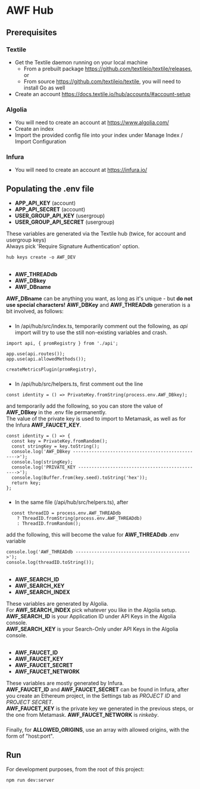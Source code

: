 # AWF Hub

## Prerequisites
### Textile
* Get the Textile daemon running on your local machine
  * From a prebuilt package https://github.com/textileio/textile/releases, or
  * From source https://github.com/textileio/textile, you will need to install Go as well
* Create an account https://docs.textile.io/hub/accounts/#account-setup

### Algolia
* You will need to create an account at https://www.algolia.com/
* Create an index
* Import the provided config file into your index under Manage Index / Import Configuration

### Infura
* You will need to create an account at https://infura.io/

## Populating the .env file
* **APP_API_KEY** (account)
* **APP_API_SECRET** (account)
* **USER_GROUP_API_KEY** (usergroup)
* **USER_GROUP_API_SECRET** (usergroup)

These variables are generated via the Textile hub (twice, for account and usergroup keys)\
Always pick 'Require Signature Authentication' option.
```
hub keys create -o AWF_DEV
```
##
* **AWF_THREADdb**
* **AWF_DBkey**
* **AWF_DBname**

**AWF_DBname** can be anything you want, as long as it's unique -  but **do not use special characters!**
**AWF_DBKey** and **AWF_THREADdb** generation is a bit involved, as follows:
###
* In /api/hub/src/index.ts, temporarily comment out the following, as *api* import will try to use the 
still non-existing variables and crash.
```
import api, { promRegistry } from './api';
```
```
app.use(api.routes());
app.use(api.allowedMethods());
```
```
createMetricsPlugin(promRegistry),
```
###
* In /api/hub/src/helpers.ts, first comment out the line
```
const identity = () => PrivateKey.fromString(process.env.AWF_DBkey);
```
and temporarily add the following, so you can store the value of **AWF_DBkey** in the .env file permanently.\
The value of the private key is used to import to Metamask, as well as for the Infura **AWF_FAUCET_KEY**.
```
const identity = () => {
  const key = PrivateKey.fromRandom();
  const stringKey = key.toString();
  console.log('AWF_DBkey ------------------------------------------------->');
  console.log(stringKey);
  console.log('PRIVATE_KEY ----------------------------------------------->');
  console.log(Buffer.from(key.seed).toString('hex'));
  return key;
};
```
###
* In the same file (/api/hub/src/helpers.ts), after
```
  const threadID = process.env.AWF_THREADdb
    ? ThreadID.fromString(process.env.AWF_THREADdb)
    : ThreadID.fromRandom();
  ```
add the following, this will become the value for **AWF_THREADdb** .env variable
```
console.log('AWF_THREADdb ------------------------------------------->');
console.log(threadID.toString());
```
##
* **AWF_SEARCH_ID**
* **AWF_SEARCH_KEY**
* **AWF_SEARCH_INDEX**

These variables are generated by Algolia.\
For **AWF_SEARCH_INDEX** pick whatever you like in the Algolia setup.\
**AWF_SEARCH_ID** is your Application ID under API Keys in the Algolia console.\
**AWF_SEARCH_KEY** is your Search-Only under API Keys in the Algolia console.

##
* **AWF_FAUCET_ID**
* **AWF_FAUCET_KEY**
* **AWF_FAUCET_SECRET**
* **AWF_FAUCET_NETWORK**

These variables are mostly generated by Infura.\
**AWF_FAUCET_ID** and **AWF_FAUCET_SECRET** can be found in Infura, after you create an Ethereum project,
in the Settings tab as _PROJECT ID_ and _PROJECT SECRET_.\
**AWF_FAUCET_KEY** is the private key we generated in the previous steps, or the one from Metamask.
**AWF_FAUCET_NETWORK** is _rinkeby_.

###
Finally, for **ALLOWED_ORIGINS**, use an array with allowed origins, with the form of "host:port".


## Run
For development purposes, from the root of this project:

```shell script
npm run dev:server
```
#

